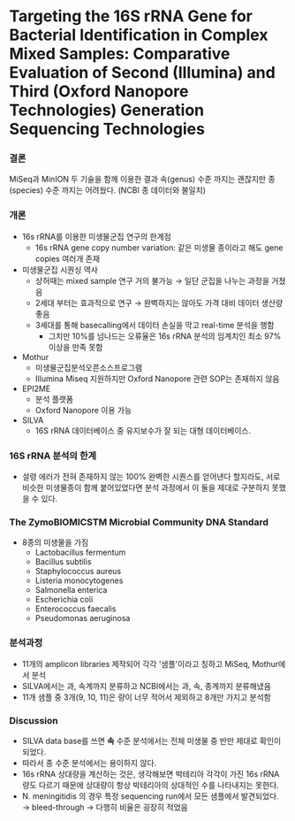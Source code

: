 # Targeting the 16S rRNA Gene for Bacterial Identification in Complex Mixed Samples: Comparative Evaluation of Second (Illumina) and Third (Oxford Nanopore Technologies) Generation Sequencing Technologies
### 결론
MiSeq과 MinION 두 기술을 함께 이용한 결과 속(genus) 수준 까지는 괜찮지만 종(species) 수준 까지는 어려웠다. (NCBI 종 데이터와 불일치)
### 개론
- 16s rRNA를 이용한 미생물군집 연구의 한계점
	- 16s rRNA gene copy number variation: 같은 미생물 종이라고 해도 gene copies 여러개 존재
- 미생물군집 시퀀싱 역사
	- 상허때는 mixed sample 연구 거의 불가능 → 일단 군집을 나누는 과정을 거쳤음
	- 2세대 부터는 효과적으로 연구 → 완벽하지는 않아도 가격 대비 데이터 생산량 좋음
	- 3세대를 통해 basecalling에서 데이터 손실을 막고 real-time 분석을 행함
	    - 그치만 10%를 넘나드는 오류율은 16s rRNA 분석의 임계치인 최소 97% 이상을 만족 못함
- Mothur
	- 미생물군집분석오픈소스프로그램
	- Illumina Miseq 지원하지만 Oxford Nanopore 관련 SOP는 존재하지 않음
- EPI2ME
	- 분석 플랫폼
	- Oxford Nanopore 이용 가능
- SILVA
	- 16S rRNA 데이터베이스 중 유지보수가 잘 되는 대형 데이터베이스.

### 16S rRNA 분석의 한계
- 설령 에러가 전혀 존재하지 않는 100% 완벽한 시퀀스를 얻어낸다 할지라도, 서로 비슷한 미생물종이 함께 붙어있었다면 분석 과정에서 이 둘을 제대로 구분하지 못했을 수 있다.
### The ZymoBIOMICSTM Microbial Community DNA Standard
- 8종의 미생물을 가짐
	- Lactobacillus fermentum
	- Bacillus subtilis
	- Staphylococcus aureus
	- Listeria monocytogenes
	- Salmonella enterica
	- Escherichia coli
	- Enterococcus faecalis
	- Pseudomonas aeruginosa
### 분석과정
- 11개의 amplicon libraries 제작되어 각각 '샘플'이라고 칭하고 MiSeq, Mothur에서 분석    
- SILVA에서는 과, 속계까지 분류하고 NCBI에서는 과, 속, 종계까지 분류해냈음
- 11개 샘플 중 3개(9, 10, 11)은 량이 너무 적어서 제외하고 8개만 가지고 분석함    
### Discussion
- SILVA data base를 쓰면 **속** 수준 분석에서는 전체 미생물 중 반만 제대로 확인이 되었다.
- 따라서 종 수준 분석에서는 용이하지 않다.
- 16s rRNA 상대량을 계산하는 것은, 생각해보면 박테리아 각각이 가진 16s rRNA 량도 다르기 때문에 상대량이 항상 박테리아의 상대적인 수를 나타내지는 못한다.
- N. meningitidis 의 경우 특정 sequencing run에서 모든 샘플에서 발견되었다. → bleed-through → 다행히 비율은 굉장히 적었음